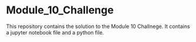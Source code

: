 # Module_10_Challenge

This repository contains the solution to the Module 10 Challnege. It contains a jupyter notebook file and a python file.
